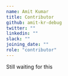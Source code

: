 ```yaml
---
name: Amit Kumar
title: Contributor
github: amit-kr-debug
twitter: ""
linkedin: ""
slack: ""
joining_date: ""
role: "contributor"
---
```


Still waiting for this
